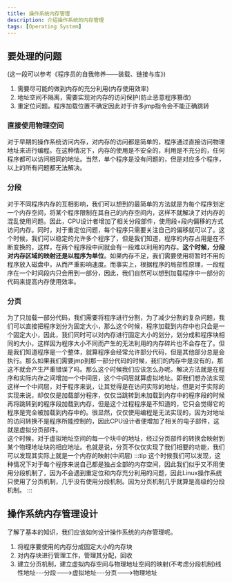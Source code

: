 ```yaml
---
title: 操作系统内存管理
description: 介绍操作系统的内存管理
tags: [Operating System]
---
```


## 要处理的问题
(这一段可以参考《程序员的自我修养——装载、链接与库》)
1. 需要尽可能的做到内存的充分利用(内存使用效率)
2. 地址空间不隔离，需要实现对内存的访问保护(防止恶意程序篡改)
3. 重定位问题。程序加载位置不确定因此对于许多jmp指令会不能正确跳转
### 直接使用物理空间
对于早期的操作系统访问内存，对内存的访问都是简单的，程序通过直接访问物理地址来进行编程。在这种情况下，内存的使用是不安全的，利用是不充分的，任何程序都可以访问相同的地址。当然，单个程序是没有问题的，但是对应多个程序，以上的所有问题都无法解决。

### 分段
对于不同程序内存的互相影响，我们可以想到的最简单的方法就是为每个程序划定一个内存空间，将某个程序限制在其自己的内存空间内，这样不就解决了对内存的混乱使用问题。因此，CPU设计者增加了相关分段部件，使用段+段内偏移的方式访问内存。同时，对于重定位问题，每个程序只需要关注自己的偏移就可以了。这个时候，我们可以稳定的允许多个程序了，但是我们知道，程序的内存占用是在不断变换的，这样，在两个程序段中间就会有一段难以利用的内存。**这个时候，分段对内存区域的映射还是以程序为单位**。如果内存不足，我们需要使用将暂时不用的程序放入磁盘中，从而严重影响速度。而事实上，根据程序的局部性原理，一段程序在一个时间段内只会用到一部分，因此，我们自然可以想到加载程序中一部分的代码来提高内存使用效率。

### 分页
为了只加载一部分代码，我们需要将程序进行分割，为了减少分割的复杂问题，我们可以直接把程序划分为固定大小，那么这个时候，程序加载到内存中也只会是一个固定大小，因此，我们同时可以对内存进行固定大小的划分，划分成和程序块相同的大小，这样因为程序大小不同而产生的无法利用的内存碎片也不会存在了。但是我们知道程序是一个整体，就算程序会经常允许部分代码，但是其他部分总是会执行。那么如果我们需要jmp到那一部分代码的时候，我们的内存中是没有的，那这不就会产生严重错误了吗。那么这个时候我们应该怎么办呢。解决方法就是在程序和实际内存之间增加一个中间层，这个中间层就算虚拟地址。即我们想办法实现这样一个中间层，对于程序来说，让其觉得是在访问实际的地址，但是对于实际的实现来说，却仅仅是加载部分程序，仅仅当跳转到未加载到内存中的程序段的时候再将跳转到的程序段加载到内存，但是这个过程程序是不知道的，它只会觉得它的程序是完全被加载到内存中的。很显然，仅仅使用编程是无法实现的，因为对地址的访问转换不是程序所能控制的，因此CPU设计者便增加了相关的电子部件，这就是虚拟分页部件。  
这个时候，对于虚拟地址空间的每一个块中的地址，经过分页部件的转换会映射到某个物理地址块的相应地址。也就是说，分页不仅仅实现了我们相要的功能，我们可以发现其实际上就是一个内存的映射(中间层)
:::tip
这个时候我们可以发现，这种情况下对于每个程序来说自己都是独占全部的内存空间，因此我们似乎又不用使用分段机制了，因为不会遇到重定位和内存充分利用的问题，因此Linux操作系统只使用了分页机制，几乎没有使用分段机制。因为分页机制几乎就算是高级的分段机制。
:::

## 操作系统内存管理设计
了解了基本的知识，我们应该如何设计操作系统的内存管理呢。
1. 将程序要使用的内存分成固定大小的内存块
2. 对内存块进行管理工作，管理其分配，回收
3. 建立分页机制，建立虚拟内存空间与物理地址空间的映射(不考虑分段机制)线性地址---分段--->虚拟地址---分页--->物理地址